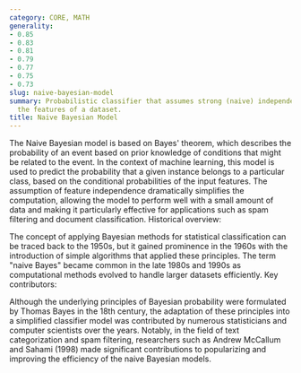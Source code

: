 ```yaml
---
category: CORE, MATH
generality:
- 0.85
- 0.83
- 0.81
- 0.79
- 0.77
- 0.75
- 0.73
slug: naive-bayesian-model
summary: Probabilistic classifier that assumes strong (naive) independence between
  the features of a dataset.
title: Naive Bayesian Model
---
```


The Naive Bayesian model is based on Bayes' theorem, which describes the probability of an event based on prior knowledge of conditions that might be related to the event. In the context of machine learning, this model is used to predict the probability that a given instance belongs to a particular class, based on the conditional probabilities of the input features. The assumption of feature independence dramatically simplifies the computation, allowing the model to perform well with a small amount of data and making it particularly effective for applications such as spam filtering and document classification.
Historical overview:

The concept of applying Bayesian methods for statistical classification can be traced back to the 1950s, but it gained prominence in the 1960s with the introduction of simple algorithms that applied these principles. The term "naive Bayes" became common in the late 1980s and 1990s as computational methods evolved to handle larger datasets efficiently.
Key contributors:

Although the underlying principles of Bayesian probability were formulated by Thomas Bayes in the 18th century, the adaptation of these principles into a simplified classifier model was contributed by numerous statisticians and computer scientists over the years. Notably, in the field of text categorization and spam filtering, researchers such as Andrew McCallum and Sahami (1998) made significant contributions to popularizing and improving the efficiency of the naive Bayesian models.